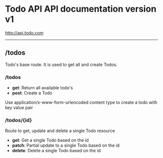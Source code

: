 # Todo API API documentation version v1
http://api.todo.com

---

## /todos
Todo's base route. It is used to get all and create Todos.

### /todos

* **get**: Return all available todo's
* **post**: Create a Todo

Use application/x-www-form-urlencoded content type to create a todo with key value pair

### /todos/{id}
Route to get, update and delete a single Todo resource

* **get**: Get a single Todo based on the id
* **patch**: Partial update to a single Todo based on the id
* **delete**: Delete a single Todo based on the id

